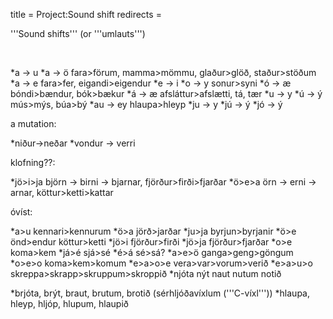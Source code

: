 title = Project:Sound shift
redirects =
>>>>

'''Sound shifts''' (or '''umlauts''')

<br />

*a -> u
*a -> ö   fara>förum, mamma>mömmu, glaður>glöð, staður>stöðum
*a → e   fara>fer, eigandi>eigendur
*e → i
*o → y   sonur>syni
*ó → æ  bóndi>bændur, bók>bækur
*á → æ   afsláttur>afslætti, tá, tær
*u → y
*ú → ý    mús>mýs, búa>bý
*au → ey   hlaupa>hleyp
*ju → y
*jú → ý
*jó → ý


a mutation:

*niður->neðar
*vondur -> verri


klofning??:

*jö>i>ja   björn -> birni -> bjarnar, fjörður>firði>fjarðar
*ö>e>a örn -> erni -> arnar, köttur>ketti>kattar


óvíst:

*a>u kennari>kennurum
*ö>a jörð>jarðar
*ju>ja  byrjun>byrjanir
*ö>e önd>endur  köttur>ketti
*jö>i fjörður>firði
*jö>ja fjörður>fjarðar
*o>e koma>kem
*já>é  sjá>sé
*é>á   sé>sá?
*a>e>ö ganga>geng>göngum
*o>e>o koma>kem>komum
*e>a>o>e vera>var>vorum>verið
*e>a>u>o skreppa>skrapp>skruppum>skroppið
*njóta nýt naut nutum notið

*brjóta, brýt, braut, brutum, brotið (sérhljóðavíxlum ('''C-víxl'''))
*hlaupa, hleyp, hljóp, hlupum, hlaupið